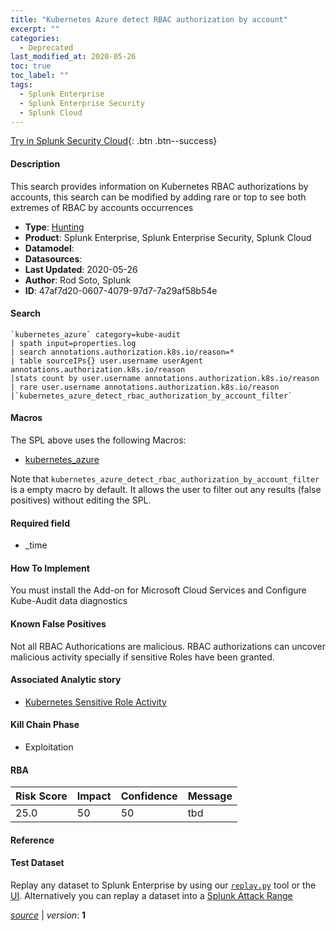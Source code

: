 ```yaml
---
title: "Kubernetes Azure detect RBAC authorization by account"
excerpt: ""
categories:
  - Deprecated
last_modified_at: 2020-05-26
toc: true
toc_label: ""
tags:
  - Splunk Enterprise
  - Splunk Enterprise Security
  - Splunk Cloud
---
```




[Try in Splunk Security Cloud](https://www.splunk.com/en_us/cyber-security.html){: .btn .btn--success}

#### Description

This search provides information on Kubernetes RBAC authorizations by accounts, this search can be modified by adding rare or top to see both extremes of RBAC by accounts occurrences

- **Type**: [Hunting](https://github.com/splunk/security_content/wiki/object-Analytic-Types)
- **Product**: Splunk Enterprise, Splunk Enterprise Security, Splunk Cloud
- **Datamodel**: 
- **Datasources**: 
- **Last Updated**: 2020-05-26
- **Author**: Rod Soto, Splunk
- **ID**: 47af7d20-0607-4079-97d7-7a29af58b54e

#### Search

```
`kubernetes_azure` category=kube-audit 
| spath input=properties.log 
| search annotations.authorization.k8s.io/reason=* 
| table sourceIPs{} user.username userAgent annotations.authorization.k8s.io/reason 
|stats count by user.username annotations.authorization.k8s.io/reason 
| rare user.username annotations.authorization.k8s.io/reason 
|`kubernetes_azure_detect_rbac_authorization_by_account_filter`
```

#### Macros
The SPL above uses the following Macros:
* [kubernetes_azure](https://github.com/splunk/security_content/blob/develop/macros/kubernetes_azure.yml)

Note that `kubernetes_azure_detect_rbac_authorization_by_account_filter` is a empty macro by default. It allows the user to filter out any results (false positives) without editing the SPL.

#### Required field
* _time


#### How To Implement
You must install the Add-on for Microsoft Cloud Services and Configure Kube-Audit data diagnostics

#### Known False Positives
Not all RBAC Authorications are malicious. RBAC authorizations can uncover malicious activity specially if sensitive Roles have been granted.

#### Associated Analytic story
* [Kubernetes Sensitive Role Activity](/stories/kubernetes_sensitive_role_activity)


#### Kill Chain Phase
* Exploitation



#### RBA

| Risk Score  | Impact      | Confidence   | Message      |
| ----------- | ----------- |--------------|--------------|
| 25.0 | 50 | 50 | tbd |




#### Reference


#### Test Dataset
Replay any dataset to Splunk Enterprise by using our [`replay.py`](https://github.com/splunk/attack_data#using-replaypy) tool or the [UI](https://github.com/splunk/attack_data#using-ui).
Alternatively you can replay a dataset into a [Splunk Attack Range](https://github.com/splunk/attack_range#replay-dumps-into-attack-range-splunk-server)



[*source*](https://github.com/splunk/security_content/tree/develop/detections/deprecated/kubernetes_azure_detect_rbac_authorization_by_account.yml) \| *version*: **1**